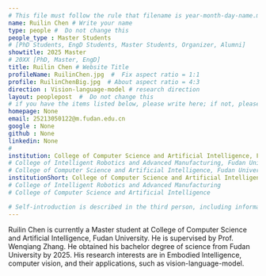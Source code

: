 ```yaml
---
# This file must follow the rule that filename is year-month-day-name.md .
name: Ruilin Chen # Write your name
type: people #  Do not change this
people_type : Master Students
# [PhD Students, EngD Students, Master Students, Organizer, Alumni]
showtitle: 2025 Master
# 20XX [PhD, Master, EngD]
title: Ruilin Chen # Website Title
profileName: RuilinChen.jpg  #  Fix aspect ratio = 1:1  
profile: RuilinChenBig.jpg  # About aspect ratio = 4:3
direction : Vision-language-model # research direction
layout: peoplepost  #  Do not change this
# if you have the items listed below, please write here; if not, please write None.
homepage: None
email: 25213050122@m.fudan.edu.cn
google : None
github : None
linkedin: None
# 
institution: College of Computer Science and Artificial Intelligence, Fudan University
# College of Intelligent Robotics and Advanced Manufacturing, Fudan University
# College of Computer Science and Artificial Intelligence, Fudan University
institutionShort: College of Computer Science and Artificial Intelligence
# College of Intelligent Robotics and Advanced Manufacturing
# College of Computer Science and Artificial Intelligence

# Self-introduction is described in the third person, including information such as educational experience(B/M/P), graduation career development 
---
```


Ruilin Chen is currently a Master student at College of Computer Science and Artificial Intelligence, Fudan University. He is supervised by Prof. Wenqiang Zhang. He obtained his bachelor degree of science from Fudan University by 2025. His research interests are in Embodied Intelligence, computer vision, and their applications, such as vision-language-model.



 

